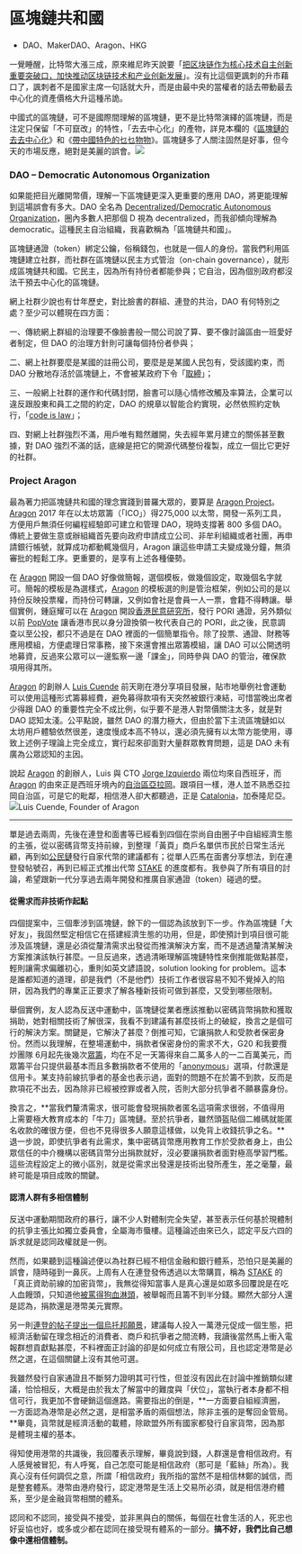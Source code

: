 # 區塊鏈共和國



* DAO、MakerDAO、Aragon、HKG

一覺睡醒，比特幣大漲三成，原來維尼昨天說要「[把区块链作为核心技术自主创新重要突破口，加快推动区块链技术和产业创新发展](http://www.xinhuanet.com/politics/2019-10/25/c_1125153665.htm)」。沒有比這個更諷刺的升市藉口了，諷刺者不是國家主席一句話就大升，而是由最中央的當權者的話去帶動最去中心化的資產價格大升這種吊詭。

中國式的區塊鏈，可不是國際間理解的區塊鏈，更不是比特幣演繹的區塊鏈，而是注定只保留「不可竄改」的特性，「去去中心化」的產物，詳見本欄的《[區塊鏈的去去中心化](https://ckxpress.com/de-decentralization-of-blockchain/)》和《[帶中國特色的乜乜物物](https://ckxpress.com/the-chinese-way/)》。區塊鏈多了人關注固然是好事，但今天的市場反應，絕對是美麗的誤會。![](https://assets.matters.news/embed/0815a953-5359-4d14-9a27-88094488c7d4.png)

### DAO – Democratic Autonomous Organization

如果能把目光離開幣價，理解一下區塊鏈更深入更重要的應用 DAO，將更能理解到這場誤會有多大。DAO 全名為 [Decentralized/Democratic Autonomous Organization](https://en.wikipedia.org/wiki/Decentralized_autonomous_organization)，圈內多數人把那個 D 視為 decentralized，而我卻傾向理解為 democratic。這種民主自治組織，我喜歡稱為「區塊鏈共和國」。

區塊鏈通證（token）綁定公鑰，俗稱錢包，也就是一個人的身份。當我們利用區塊鏈建立社群，而社群在區塊鏈以民主方式管治（on-chain governance），就形成區塊鏈共和國。它民主，因為所有持份者都能參與；它自治，因為個別政府都沒法干預去中心化的區塊鏈。

網上社群少說也有廿年歷史，對比臉書的群組、連登的共治，DAO 有何特別之處？至少可以體現在四方面：

一、傳統網上群組的治理要不像臉書般一間公司說了算、要不像討論區由一班愛好者制定，但 DAO 的治理方針則可讓每個持份者參與；

二、網上社群要麼是某國的註冊公司，要麼是是某國人民包有，受該國約束，而 DAO 分散地存活於區塊鏈上，不會被某政府下令「[取締](https://www.hkcnews.com/event/70)」；

三、一般網上社群的運作和代碼封閉，臉書可以隨心情修改觸及率算法，企業可以違反跟股東和員工之間的約定，DAO 的規章以智能合約實現，必然依照約定執行，「[code is law](https://harvardmagazine.com/2000/01/code-is-law-html)」；

四、對網上社群強烈不滿，用戶唯有黯然離開，失去經年累月建立的關係甚至數據，對 DAO 強烈不滿的話，底線是把它的開源代碼整份複製，成立一個比它更好的社群。

### Project Aragon

最為著力把區塊鏈共和國的理念實踐到普羅大眾的，要算是 [Aragon Project](https://aragon.org/)。[Aragon](https://aragon.org/) 2017 年在以太坊眾籌（「ICO」）得275,000 以太幣，開發一系列工具，方便用戶無須任何編程經驗即可建立和管理 DAO，現時支撐著 800 多個 DAO。傳統上要做生意或辦組織首先要向政府申請成立公司、非牟利組織或者社團，再申請銀行帳號，就算成功都動輒幾個月，Aragon 讓這些申請工夫變成幾分鐘，無須審批的輕鬆工序。更重要的，是享有上述各種優勢。

在 [Aragon](https://aragon.org/) 開設一個 DAO 好像做簡報，選個模板，做幾個設定，取幾個名字就可。簡報的模板是為選樣式，[Aragon](https://aragon.org/) 的模板選的則是管治框架，例如公司的是以持份反映投票權，而持份可轉讓，又例如會社是會員一人一票，會籍不得轉讓。舉個實例，鍾庭耀可以在 [Aragon](https://aragon.org/) 開設[香港民意研究所](https://www.pori.hk/)，發行 PORI 通證，另外類似以前 [PopVote](https://popvote.hk/) 讓香港市民以身分證換領一枚代表自己的 PORI，此之後，民意調查以至公投，都只不過是在 DAO 裡面的一個簡單指令。除了投票、通證、財務等應用模組，方便處理日常事務，接下來還會推出眾籌模組，讓 DAO 可以公開透明地募資，反過來公眾可以一邊監察一邊「課金」，同時參與 DAO 的管治，確保款項用得其所。

[Aragon](https://aragon.org/) 的創辦人 [Luis Cuende](https://twitter.com/licuende) 前天剛在港分享項目發展，貼市地舉例社會運動可以使用這種形式籌募經費，避免募得款項有天突然被銀行凍結，可惜當晚出席者少得跟 DAO 的重要性完全不成比例，似乎要不是港人對幣價關注太多，就是對 DAO 認知太淺。公平點說，雖然 DAO 的潛力極大，但由於當下主流區塊鏈如以太坊用戶體驗依然很差，速度慢成本高不特以，還必須先擁有以太幣方能使用，導致上述例子理論上完全成立，實行起來卻面對大量群眾教育問題，這是 DAO 未有廣為公眾認知的主因。

說起 [Aragon](https://aragon.org/) 的創辦人，Luis 與 CTO [Jorge Izquierdo](https://twitter.com/izqui9) 兩位均來自西班牙，而 [Aragon](https://aragon.org/) 的由來正是西班牙境內的[自治區亞拉岡](https://en.wikipedia.org/wiki/Aragon)。跟項目一樣，港人並不熟悉亞拉岡自治區，可是它的毗鄰，相信港人卻大都聽過，正是 [Catalonia](https://en.wikipedia.org/wiki/Catalonia)，加泰隆尼亞。![](https://assets.matters.news/embed/f431f889-759c-473b-acfb-219e5ddbb334.jpeg)Luis Cuende, Founder of Aragon

-----------------------

單是過去兩周，先後在連登和面書等已經看到四個在崇尚自由圈子中自組經濟生態的主張，從以密碼貨幣支持前線，到整理「黃頁」商戶名單供市民於日常生活光顧，再到如[公民鏈](https://medium.com/hkcvc/%E9%A6%99%E6%B8%AF%E5%85%AC%E6%B0%91%E9%8F%88%E5%8F%AF%E8%83%BD%E6%80%A7-4ee77de44389)發行自家代幣的建議都有；從單人匹馬在面書分享想法，到在連登發帖號召，再到已經正式推出代幣 [STAKE](https://www.facebook.com/STAKE-107886023907915/) 的進度都有。我參與了所有項目的討論，希望跟新一代分享過去兩年開發和推廣自家通證（token）碰過的壁。

#### **從需求而非技術作起點**

四個提案中，三個牽涉到區塊鏈，餘下的一個認為該放到下一步。作為區塊鏈「大好友」，我固然堅定相信它在搭建經濟生態的功用，但是，即使預計到項目很可能涉及區塊鏈，還是必須從釐清需求出發從而推演解決方案，而不是透過釐清某解決方案推演該執行甚麼。一旦反過來，透過清晰理解區塊鏈特性來倒推能做點甚麼，輕則讓需求偏離初心，重則如英文諺語說，solution looking for problem。這本是誰都知道的道理，卻是我們（不是他們）技術工作者很容易不知不覺掉入的陷阱，因為我們的專業正正要求了解各種新技術可做到甚麼，又受到哪些限制。

舉個實例，友人認為反送中運動中，區塊鏈從業者應該推動以密碼貨幣捐款和獲取捐助，她對相關技術了解很深，我看不到建議有甚麼技術上的破綻，換言之是個可行的解決方案。關鍵是，它解決了甚麼？倒推可知，它讓捐款人和受款者保密身份。然而以我理解，在整場運動中，捐款者保密身份的需求不大，G20 和我要攬炒團隊 6月起先後幾次[眾籌](https://www.gofundme.com/f/standwithhk-international)，均在不足一天籌得來自二萬多人的一二百萬美元，而眾籌平台只提供最基本而且多數捐款者不使用的「[anonymous](https://support.gofundme.com/hc/en-us/articles/203687114-Donating-Anonymously-)」選項，付款還是信用卡。某支持前線抗爭者的基金也表示過，面對的問題不在於籌不到款，反而是款項花不出去，因為除非已經被控罪或者入院，否則大部分抗爭者不願暴露身份。

換言之，**當我們釐清需求，很可能會發現捐款者匿名這項需求很弱，不值得用上需要極大教育成本的「牛刀」區塊鏈。至於抗爭者，雖然頭盔貼個二維碼就能匿名收款的確很方便，但也不見得很多人願意這樣做，以免背上收錢抗爭之名。**退一步說，即使抗爭者有此需求，集中密碼貨幣應用教育工作於受款者身上，由公眾信任的中介機構以密碼貨幣分出捐款就好，沒必要讓捐款者面對極高學習門檻。這些流程設定上的微小區別，就是從需求出發還是技術出發所產生，差之毫釐，最終可能是項目成敗的關鍵。

#### 認清人群有多相信體制

反送中運動期間政府的暴行，讓不少人對體制完全失望，甚至表示任何基於現體制的抗爭主張比如獨立委員會，全屬海市蜃樓。這種論述由來已久，認定平反六四的訴求就是認同政權就是一例。

然而，如果聽到這種論述便以為社群已經不相信金融和銀行體系，恐怕只是美麗的誤會，隨時碰到一鼻灰。上周有人在連登發佈透過以太幣購買，稱為 [STAKE](https://www.facebook.com/STAKE-107886023907915/) 的「真正資助前線的加密貨幣」，我無從得知當事人是真心還是如眾多回覆說是在吃人血饅頭，只知道他[被罵得狗血淋頭](https://lihkg.com/thread/1553512/page/1)，被舉報而且籌不到半分錢。顯然大部分人還是認為，捐款還是港幣美元實際。

另一則[連登的帖子提出一個烏托邦願景](https://lihkg.com/thread/1541610/page/1)，建議每人投入一萬港元促成一個生態，把經濟活動留在理念相近的消費者、商戶和抗爭者之間流轉，我讀後當然馬上衝入電報群想貢獻點甚麼，不料裡面正討論的卻是如何成立有限公司，且也認定港幣是必然之選，在這個關鍵上沒有其他可選。

我雖然發行自家通證且不斷努力證明其可行性，但並沒有因此在討論中推銷類似建議，恰恰相反，大概是由於我太了解當中的難度與「伏位」，當執行者本身都不相信可行，我更加不會硬銷這個進路。需要指出的倒是，**一方面要自組經濟圈，一方面認為港幣是必然之選，是相當矛盾的兩個想法，除非主張的是奪回金管局。**畢竟，貨幣就是經濟活動的載體，除歐盟外所有國家都發行自家貨幣，因為那是體現主權的基本。

得知使用港幣的共識後，我回覆表示理解，畢竟說到錢，人群還是會相信政府。有人感覺被冒犯，有人呼冤，自己怎麼可能是相信政府（那可是「藍絲」所為）。我真心沒有任何調侃之意，所謂「相信政府」我所指的當然不是相信林鄭的誠信，而是整套體系。港幣由港府發行，認定港幣是生活上交易所必須，就是相信港府體系，至少是金融貨幣相關的體系。

認同和不認同，接受與不接受，並非黑與白的關係，每個在社會生活的人，死忠也好妥協也好，或多或少都在認同在接受現有體系的一部分。**搞不好，我們比自己想像中還相信體制。**

